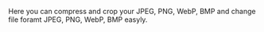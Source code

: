 Here you can compress and crop your  JPEG, PNG, WebP,  BMP and change file foramt JPEG, PNG, WebP,  BMP easyly.